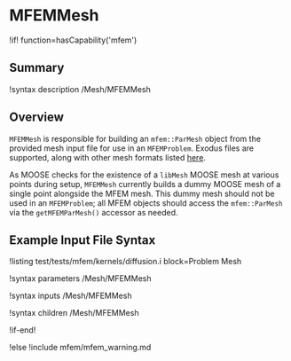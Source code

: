 # MFEMMesh

!if! function=hasCapability('mfem')

## Summary

!syntax description /Mesh/MFEMMesh

## Overview

`MFEMMesh` is responsible for building an `mfem::ParMesh` object from the provided mesh input file
for use in an `MFEMProblem`. Exodus files are supported, along with other mesh formats listed
 [here](https://mfem.org/mesh-formats/).

As MOOSE checks for the existence of a `libMesh` MOOSE mesh at various points during setup,
`MFEMMesh` currently builds a dummy MOOSE mesh of a single point alongside the MFEM mesh. This dummy
mesh should not be used in an `MFEMProblem`; all MFEM objects should access the `mfem::ParMesh` via
the `getMFEMParMesh()` accessor as needed.

## Example Input File Syntax

!listing test/tests/mfem/kernels/diffusion.i block=Problem Mesh

!syntax parameters /Mesh/MFEMMesh

!syntax inputs /Mesh/MFEMMesh

!syntax children /Mesh/MFEMMesh

!if-end!

!else
!include mfem/mfem_warning.md
